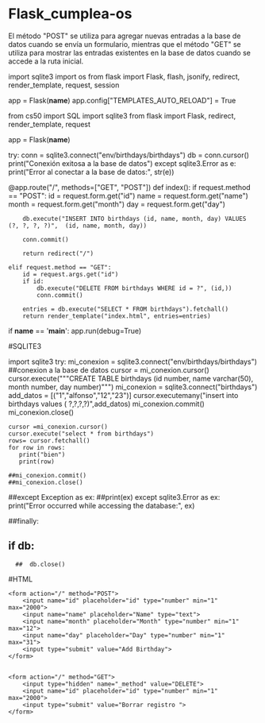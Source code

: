 # Flask_cumplea-os
El método "POST" se utiliza para agregar nuevas entradas a la base de datos cuando
se envía un formulario, mientras que el método "GET" 
se utiliza para mostrar las entradas existentes en la base de datos cuando se accede a la ruta inicial.


import sqlite3
import os
from flask import Flask, flash, jsonify, redirect, render_template, request, session

app = Flask(__name__)
app.config["TEMPLATES_AUTO_RELOAD"] = True

from cs50 import SQL
import sqlite3
from flask import Flask, redirect, render_template, request

app = Flask(__name__)

try:
    conn = sqlite3.connect("env/birthdays/birthdays")
    db = conn.cursor()
    print("Conexión exitosa a la base de datos")
except sqlite3.Error as e:
    print("Error al conectar a la base de datos:", str(e))

@app.route("/", methods=["GET", "POST"])
def index():
    if request.method == "POST":
        id = request.form.get("id")
        name = request.form.get("name")
        month = request.form.get("month")
        day = request.form.get("day")

        db.execute("INSERT INTO birthdays (id, name, month, day) VALUES (?, ?, ?, ?)",  (id, name, month, day))
                 
        conn.commit()

        return redirect("/")

    elif request.method == "GET":
        id = request.args.get("id")
        if id:
            db.execute("DELETE FROM birthdays WHERE id = ?", (id,))
            conn.commit()

        entries = db.execute("SELECT * FROM birthdays").fetchall()
        return render_template("index.html", entries=entries)

if __name__ == '__main__':
    app.run(debug=True)

#SQLITE3

import sqlite3
try:
    mi_conexion = sqlite3.connect("env/birthdays/birthdays")  ##conexion a la base de datos 
    cursor = mi_conexion.cursor()
    cursor.execute("""CREATE TABLE birthdays (id number, name varchar(50), month number, day number)""")
    mi_conexion  = sqlite3.connect("birthdays")
    add_datos = [("1","alfonso","12","23")]
    cursor.executemany("insert into birthdays values ( ?,?,?,?)",add_datos)
    mi_conexion.commit()
    mi_conexion.close()


    cursor =mi_conexion.cursor()
    cursor.execute("select * from birthdays")
    rows= cursor.fetchall()
    for row in rows:
       print("bien")
       print(row)

    ##mi_conexion.commit()
    ##mi_conexion.close()
##except Exception as ex:
    ##print(ex)
except sqlite3.Error as ex:
   print("Error occurred while accessing the database:", ex)
   
##finally:
   ## if db:
      ##  db.close()


#HTML

<!DOCTYPE html>
<html lang="en">
<head>
    <meta charset="UTF-8">
    <meta http-equiv="X-UA-Compatible" content="IE=edge">
    <meta name="viewport" content="width=device-width, initial-scale=1.0">
    <title>cumpleaños</title>
</head>
<body>
    
    <form action="/" method="POST">
        <input name="id" placeholder="id" type="number" min="1" max="2000">
        <input name="name" placeholder="Name" type="text">
        <input name="month" placeholder="Month" type="number" min="1" max="12">
        <input name="day" placeholder="Day" type="number" min="1" max="31">
        <input type="submit" value="Add Birthday">
    </form>


    <form action="/" method="GET">
        <input type="hidden" name="_method" value="DELETE">
        <input name="id" placeholder="id" type="number" min="1" max="2000">
        <input type="submit" value="Borrar registro ">
    </form>


</body>





